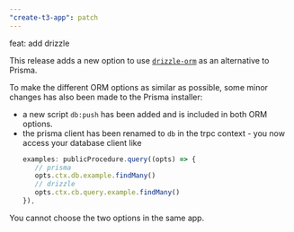 ```yaml
---
"create-t3-app": patch
---
```


feat: add drizzle

This release adds a new option to use [`drizzle-orm`](https://orm.drizzle.team/) as an alternative to Prisma.

To make the different ORM options as similar as possible, some minor changes has also been made to the Prisma installer:

- a new script `db:push` has been added and is included in both ORM options.
- the prisma client has been renamed to `db` in the trpc context - you now access your database client like
  ```ts
  examples: publicProcedure.query((opts) => {
     // prisma
     opts.ctx.db.example.findMany()
     // drizzle
     opts.ctx.cb.query.example.findMany()
  }),
  ```

You cannot choose the two options in the same app.
